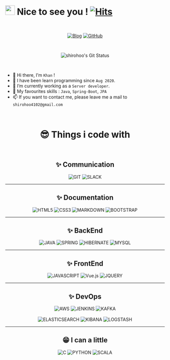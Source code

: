# <img src="https://camo.githubusercontent.com/d3359cb00ab0b5ed8f2e1fe3fceb4fbaf3b614340f8c0db99c17b9f50b351770/68747470733a2f2f656d6f6a69732e736c61636b6d6f6a69732e636f6d2f656d6f6a69732f696d616765732f313533313834393433302f343234362f626c6f622d73756e676c61737365732e6769663f31353331383439343330" width="30" height="30"> Nice to see you ! [![Hits](https://hits.seeyoufarm.com/api/count/incr/badge.svg?url=https%3A%2F%2Fgithub.com%2Fshirohoo%2Fhit-counter&count_bg=%2379C83D&title_bg=%23555555&icon=&icon_color=%23E7E7E7&title=hits&edge_flat=false)](https://hits.seeyoufarm.com)

<br />

<p align="center">
<a href="https://hch4102.tistory.com/"><img alt="Blog" src ="https://img.shields.io/badge/Blog-000000.svg?&style=for-the-badge&logo=Bloglovin&logoColor=white"/></a> <a href="https://github.com/shirohoo"><img alt="GitHub" src ="https://img.shields.io/badge/Github-181717.svg?&style=for-the-badge&logo=GitHub&logoColor=white"/></a>
</p>

<br />

<p align="center">
  <img src="https://github-readme-stats.vercel.app/api?username=shirohoo&show_icons=true" alt="shirohoo's Git Status">
</p>

<br />

- 👋 Hi there, I’m `Khan` !
- 📖 I have been learn programming since `Aug 2020`.
- 🌱 I’m currently working as a `Server developer`.
- 💖 My favourites skills : `Java`, `Spring-Boot`, `JPA`
- 📫 If you want to contact me, please leave me a mail to `shirohoo4102@gmail.com`

<br/>


<p align="center" >
<h1 align="center" >😎 Things i code with</h1 >
<br />
<h2 align="center" >✨ Communication</h2 >
<p align="center" >
    <img alt="GIT" src="https://img.shields.io/badge/Git-F05032?style=for-the-badge&logo=git&logoColor=white" />
    <img alt="SLACK" src="https://img.shields.io/badge/Slack-4A154B?style=for-the-badge&logo=Slack&logoColor=white" />
</p >
<hr/>
<h2 align="center" >✨ Documentation</h2 >
<p align="center" >
    <img alt="HTML5" src="https://img.shields.io/badge/HTML5-E34F26?style=for-the-badge&logo=html5&logoColor=white" />
    <img alt="CSS3" src="https://img.shields.io/badge/CSS3-1572B6?style=for-the-badge&logo=css3&logoColor=white" />
    <img alt="MARKDOWN" src="https://img.shields.io/badge/Markdown-000000?style=for-the-badge&logo=markdown&logoColor=white" />
    <img alt="BOOTSTRAP" src="https://img.shields.io/badge/Bootstrap-563D7C?style=for-the-badge&logo=bootstrap&logoColor=white" />
</p >
<hr/>
<h2 align="center" >✨ BackEnd</h2 >
<p align="center" >
    <img alt="JAVA" src="https://img.shields.io/badge/Java-ED8B00?style=for-the-badge&logo=java&logoColor=white" />
    <img alt="SPRING" src="https://img.shields.io/badge/Spring-6DB33F?style=for-the-badge&logo=spring&logoColor=white" />
    <img alt="HIBERNATE" src="https://img.shields.io/badge/Hibernate-59666C?style=for-the-badge&logo=Hibernate&logoColor=white" />
    <img alt="MYSQL" src="https://img.shields.io/badge/MySQL-00000F?style=for-the-badge&logo=mysql&logoColor=white" />
</p >
<hr/>
<h2 align="center" >✨ FrontEnd</h2 >
<p align="center" >
    <img alt="JAVASCRIPT" src="https://img.shields.io/badge/JavaScript-F7DF1E?style=for-the-badge&logo=javascript&logoColor=black" />
    <img alt="Vue.js" src="https://img.shields.io/badge/Vue.js-4FC08D?style=for-the-badge&logo=Vue.js&logoColor=white" />
    <img alt="JQUERY" src="https://img.shields.io/badge/jQuery-0769AD?style=for-the-badge&logo=jquery&logoColor=white" />
</p >
<hr/>
<h2 align="center" >✨ DevOps</h2 >
<p align="center" >
    <img alt="AWS" src="https://img.shields.io/badge/Amazon_AWS-232F3E?style=for-the-badge&logo=amazon-aws&logoColor=white" />
    <img alt="JENKINS" src="https://img.shields.io/badge/Jenkins-73C3D5?style=for-the-badge&logo=Jenkins&logoColor=white" />
    <img alt="KAFKA" src="https://img.shields.io/badge/Apache_Kafka-231F20?style=for-the-badge&logo=Apache_Kafka&logoColor=white" />
    <br/><br/>
    <img alt="ELASTICSEARCH" src="https://img.shields.io/badge/Elasticsearch-005571?style=for-the-badge&logo=Elasticsearch&logoColor=white" />
    <img alt="KIBANA" src="https://img.shields.io/badge/Kibana-005571?style=for-the-badge&logo=Kibana&logoColor=white" />
    <img alt="LOGSTASH" src="https://img.shields.io/badge/Logstash-005571?style=for-the-badge&logo=Logstash&logoColor=white" />
</p >
<hr/>
<h2 align="center" > 😁 I can a little</h2 >
<p align="center" >
    <img alt="C" src="https://img.shields.io/badge/C-00599C?style=for-the-badge&logo=c&logoColor=white" />
    <img alt="PYTHON" src="https://img.shields.io/badge/Python-14354C?style=for-the-badge&logo=python&logoColor=white" />
    <img alt="SCALA" src="https://img.shields.io/badge/Scala-DC322F?style=for-the-badge&logo=scala&logoColor=white" />
</p >
<br />
<br />
</p>
